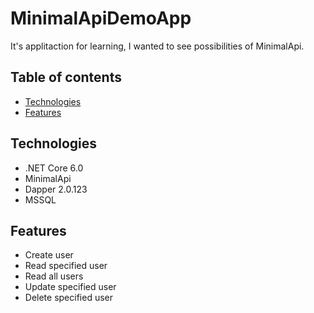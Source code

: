 # MinimalApiDemoApp
It's applitaction for learning, I wanted to see possibilities of MinimalApi.

## Table of contents
* [Technologies](#technologies)
* [Features](#features)

## Technologies
* .NET Core 6.0 
* MinimalApi
* Dapper 2.0.123
* MSSQL

## Features
* Create user
* Read specified user
* Read all users
* Update specified user
* Delete specified user

